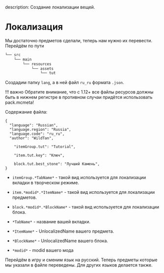 description: Создание локализации вещей.

# Локализация

Мы достаточно предметов сделали, теперь нам нужно их перевести. Перейдём по пути
```md
└── src    
    └── main
        └── resources
            └── assets
                └── tut
```

Создадим папку `lang`, а в ней файл `ru_ru` формата `.json`.

!!! важно
    Обратите внимание, что с 1.12+ все файлы ресурсов должны быть в нижнем регистре в противном случаи придётся использовать pack.mcmeta!

Содержание файла:
```text
{
  "language": "Russian",
  "language.region": "Russia",
  "language.code": "ru_ru",
  "author": "WildTan",
  
    "itemGroup.tut": "Tutorial",

    "item.tut.key": "Ключ",

    block.tut.best_stone": "Лучший Камень",
}
```

* `itemGroup.*TabName*` - такой вид используется для локализации вкладки в творческом режиме.
* `item.*modid*.*ItemName*` - такой вид используется для локализации предметов.
* `block.*modid*.*BlockName*` - такой вид используется для локализации блока.

* `*TabName*` - название вашей вкладки.
* `*ItemName*` - UnlocalizedName вашего предмета.
* `*BlockName*` - UnlocalizedName вашего блока.
* `*modid*` - modid вашего мода

Перейдём в игру и сменим язык на русский. Теперь предметы которые мы указали в файле переведены. Для других языков делается также.

